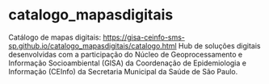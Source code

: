 # catalogo_mapasdigitais

Catálogo de mapas digitais: https://gisa-ceinfo-sms-sp.github.io/catalogo_mapasdigitais/catalogo.html
Hub de soluções digitais desenvolvidas com a participação do Núcleo de Geoprocessamento e Informação Socioambiental (GISA) da Coordenação de Epidemiologia e Informação (CEInfo) da Secretaria Municipal da Saúde de São Paulo.

